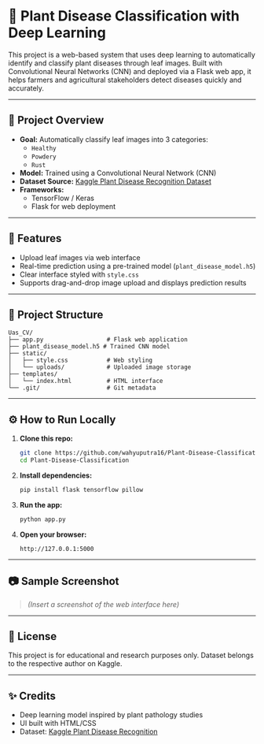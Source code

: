 # 🌿 Plant Disease Classification with Deep Learning

This project is a web-based system that uses deep learning to automatically identify and classify plant diseases through leaf images. Built with Convolutional Neural Networks (CNN) and deployed via a Flask web app, it helps farmers and agricultural stakeholders detect diseases quickly and accurately.

---

## 🧠 Project Overview

- **Goal:** Automatically classify leaf images into 3 categories:
  - `Healthy`
  - `Powdery`
  - `Rust`
- **Model:** Trained using a Convolutional Neural Network (CNN)
- **Dataset Source:** [Kaggle Plant Disease Recognition Dataset](https://www.kaggle.com/datasets/rashikrahmanpritom/plant-disease-recognition-dataset)
- **Frameworks:**
  - TensorFlow / Keras
  - Flask for web deployment

---

## 🚀 Features

- Upload leaf images via web interface
- Real-time prediction using a pre-trained model (`plant_disease_model.h5`)
- Clear interface styled with `style.css`
- Supports drag-and-drop image upload and displays prediction results

---

## 📁 Project Structure

```
Uas_CV/
├── app.py                  # Flask web application
├── plant_disease_model.h5 # Trained CNN model
├── static/
│   ├── style.css           # Web styling
│   └── uploads/            # Uploaded image storage
├── templates/
│   └── index.html          # HTML interface
└── .git/                   # Git metadata
```

---

## ⚙️ How to Run Locally

1. **Clone this repo:**
   ```bash
   git clone https://github.com/wahyuputra16/Plant-Disease-Classification.git
   cd Plant-Disease-Classification
   ```

2. **Install dependencies:**
   ```bash
   pip install flask tensorflow pillow
   ```

3. **Run the app:**
   ```bash
   python app.py
   ```

4. **Open your browser:**
   ```
   http://127.0.0.1:5000
   ```

---

## 📷 Sample Screenshot

> *(Insert a screenshot of the web interface here)*

---

## 📜 License

This project is for educational and research purposes only. Dataset belongs to the respective author on Kaggle.

---

## ✨ Credits

- Deep learning model inspired by plant pathology studies
- UI built with HTML/CSS
- Dataset: [Kaggle Plant Disease Recognition](https://www.kaggle.com/datasets/rashikrahmanpritom/plant-disease-recognition-dataset)